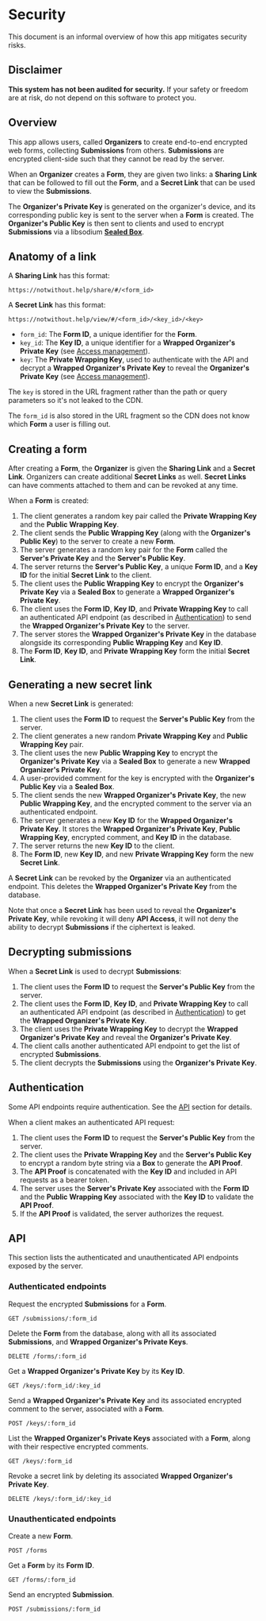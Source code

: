 # Security

This document is an informal overview of how this app mitigates security risks.

## Disclaimer

**This system has not been audited for security.** If your safety or freedom
are at risk, do not depend on this software to protect you.

## Overview

This app allows users, called **Organizers** to create end-to-end encrypted web
forms, collecting **Submissions** from others. **Submissions** are encrypted
client-side such that they cannot be read by the server.

When an **Organizer** creates a **Form**, they are given two links: a **Sharing
Link** that can be followed to fill out the **Form**, and a **Secret Link**
that can be used to view the **Submissions**.

The **Organizer's Private Key** is generated on the organizer's device, and its
corresponding public key is sent to the server when a **Form** is created. The
**Organizer's Public Key** is then sent to clients and used to encrypt
**Submissions** via a libsodium [**Sealed
Box**](https://doc.libsodium.org/public-key_cryptography/sealed_boxes).

## Anatomy of a link

A **Sharing Link** has this format:

```
https://notwithout.help/share/#/<form_id>
```

A **Secret Link** has this format:

```
https://notwithout.help/view/#/<form_id>/<key_id>/<key>
```

- `form_id`: The **Form ID**, a unique identifier for the **Form**.
- `key_id`: The **Key ID**, a unique identifier for a **Wrapped Organizer's
  Private Key** (see [Access management](#access-management)).
- `key`: The **Private Wrapping Key**, used to authenticate with the API and
  decrypt a **Wrapped Organizer's Private Key** to reveal the **Organizer's
  Private Key** (see [Access management](#access-management)).

The `key` is stored in the URL fragment rather than the path or query
parameters so it's not leaked to the CDN.

The `form_id` is also stored in the URL fragment so the CDN does not know which
**Form** a user is filling out.

## Creating a form

After creating a **Form**, the **Organizer** is given the **Sharing Link** and
a **Secret Link**. Organizers can create additional **Secret Links** as well.
**Secret Links** can have comments attached to them and can be revoked at any
time.

When a **Form** is created:

1. The client generates a random key pair called the **Private Wrapping Key**
   and the **Public Wrapping Key**.
2. The client sends the **Public Wrapping Key** (along with the **Organizer's
   Public Key**) to the server to create a new **Form**.
3. The server generates a random key pair for the **Form** called the
   **Server's Private Key** and the **Server's Public Key**.
4. The server returns the **Server's Public Key**, a unique **Form ID**, and a
   **Key ID** for the initial **Secret Link** to the client.
5. The client uses the **Public Wrapping Key** to encrypt the **Organizer's
   Private Key** via a **Sealed Box** to generate a **Wrapped Organizer's
   Private Key**.
6. The client uses the **Form ID**, **Key ID**, and **Private Wrapping Key** to
   call an authenticated API endpoint (as described in
   [Authentication](#authentication)) to send the **Wrapped Organizer's Private
   Key** to the server.
7. The server stores the **Wrapped Organizer's Private Key** in the database
   alongside its corresponding **Public Wrapping Key** and **Key ID**.
8. The **Form ID**, **Key ID**, and **Private Wrapping Key** form the initial
   **Secret Link**.

## Generating a new secret link

When a new **Secret Link** is generated:

1. The client uses the **Form ID** to request the **Server's Public Key** from
   the server.
2. The client generates a new random **Private Wrapping Key** and **Public
   Wrapping Key** pair.
3. The client uses the new **Public Wrapping Key** to encrypt the **Organizer's
   Private Key** via a **Sealed Box** to generate a new **Wrapped Organizer's
   Private Key**.
4. A user-provided comment for the key is encrypted with the **Organizer's
   Public Key** via a **Sealed Box**.
5. The client sends the new **Wrapped Organizer's Private Key**, the new
   **Public Wrapping Key**, and the encrypted comment to the server via an
   authenticated endpoint.
6. The server generates a new **Key ID** for the **Wrapped Organizer's Private
   Key**. It stores the **Wrapped Organizer's Private Key**, **Public Wrapping
   Key**, encrypted comment, and **Key ID** in the database.
7. The server returns the new **Key ID** to the client.
8. The **Form ID**, new **Key ID**, and new **Private Wrapping Key** form the
   new **Secret Link**.

A **Secret Link** can be revoked by the **Organizer** via an authenticated
endpoint. This deletes the **Wrapped Organizer's Private Key** from the
database.

Note that once a **Secret Link** has been used to reveal the **Organizer's
Private Key**, while revoking it will deny **API Access**, it will not deny the
ability to decrypt **Submissions** if the ciphertext is leaked.

## Decrypting submissions

When a **Secret Link** is used to decrypt **Submissions**:

1. The client uses the **Form ID** to request the **Server's Public Key** from
   the server.
2. The client uses the **Form ID**, **Key ID**, and **Private Wrapping Key** to
   call an authenticated API endpoint (as described in
   [Authentication](#authentication)) to get the **Wrapped Organizer's Private
   Key**.
3. The client uses the **Private Wrapping Key** to decrypt the **Wrapped
   Organizer's Private Key** and reveal the **Organizer's Private Key**.
4. The client calls another authenticated API endpoint to get the list of
   encrypted **Submissions**.
5. The client decrypts the **Submissions** using the **Organizer's Private
   Key**.

## Authentication

Some API endpoints require authentication. See the [API](#api) section for
details.

When a client makes an authenticated API request:

1. The client uses the **Form ID** to request the **Server's Public Key** from
   the server.
2. The client uses the **Private Wrapping Key** and the **Server's Public Key**
   to encrypt a random byte string via a **Box** to generate the **API Proof**.
3. The **API Proof** is concatenated with the **Key ID** and included in API
   requests as a bearer token.
4. The server uses the **Server's Private Key** associated with the **Form ID**
   and the **Public Wrapping Key** associated with the **Key ID** to validate
   the **API Proof**.
5. If the **API Proof** is validated, the server authorizes the request.

## API

This section lists the authenticated and unauthenticated API endpoints exposed
by the server.

### Authenticated endpoints

Request the encrypted **Submissions** for a **Form**.

```
GET /submissions/:form_id
```

Delete the **Form** from the database, along with all its associated
**Submissions**, and **Wrapped Organizer's Private Keys**.

```
DELETE /forms/:form_id
```

Get a **Wrapped Organizer's Private Key** by its **Key ID**.

```
GET /keys/:form_id/:key_id
```

Send a **Wrapped Organizer's Private Key** and its associated encrypted comment
to the server, associated with a **Form**.

```
POST /keys/:form_id
```

List the **Wrapped Organizer's Private Keys** associated with a **Form**, along
with their respective encrypted comments.

```
GET /keys/:form_id
```

Revoke a secret link by deleting its associated **Wrapped Organizer's Private
Key**.

```
DELETE /keys/:form_id/:key_id
```

### Unauthenticated endpoints

Create a new **Form**.

```
POST /forms
```

Get a **Form** by its **Form ID**.

```
GET /forms/:form_id
```

Send an encrypted **Submission**.

```
POST /submissions/:form_id
```
